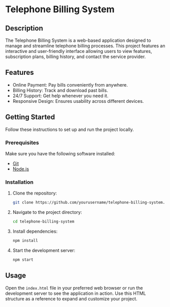 # Telephone Billing System

## Description

The Telephone Billing System is a web-based application designed to manage and streamline telephone billing processes. This project features an interactive and user-friendly interface allowing users to view features, subscription plans, billing history, and contact the service provider.

## Features

-   Online Payment: Pay bills conveniently from anywhere.
-   Billing History: Track and download past bills.
-   24/7 Support: Get help whenever you need it.
-   Responsive Design: Ensures usability across different devices.

## Getting Started

Follow these instructions to set up and run the project locally.

### Prerequisites

Make sure you have the following software installed:

-   [Git](https://git-scm.com/)
-   [Node.js](https://nodejs.org/)

### Installation

1. Clone the repository:

    ```bash
    git clone https://github.com/yourusername/telephone-billing-system.git
    ```

2. Navigate to the project directory:

    ```bash
    cd telephone-billing-system
    ```

3. Install dependencies:

    ```bash
    npm install
    ```

4. Start the development server:
    ```bash
    npm start
    ```

## Usage

Open the `index.html` file in your preferred web browser or run the development server to see the application in action. Use this HTML structure as a reference to expand and customize your project.
